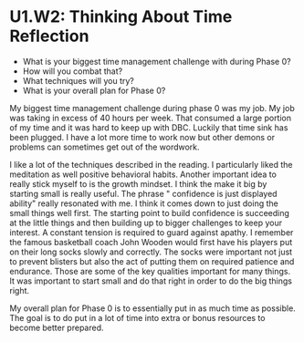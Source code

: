 # U1.W2: Thinking About Time Reflection

* What is your biggest time management challenge with during Phase 0? 
* How will you combat that? 
* What techniques will you try?
* What is your overall plan for Phase 0?

<p>
	My biggest time management challenge during phase 0 was my job. My job was taking in excess of 40 hours per week. That consumed a large portion of my time and it was hard to keep up with DBC. Luckily that time sink has been plugged. I have a lot more time to work now but other demons or problems can sometimes get out of the wordwork. 
</p>
<p>
	I like a lot of the techniques described in the reading. I particularly liked the meditation as well positive behavioral habits. Another important idea to really stick myself to is the growth mindset. I think the make it big by starting small is really useful. The phrase " confidence is just displayed ability" really resonated with me. I think it comes down to just doing the small things well first. The starting point to build confidence is succeeding at the little things and then building up to bigger challenges to keep your interest. A constant tension is required to guard against apathy. I remember the famous basketball coach John Wooden would first have his players put on their long socks slowly and correctly. The socks were important not just to prevent blisters but also the act of putting them on required patience and endurance. Those are some of the key qualities important for many things. It was important to start small and do that right in order to do the big things right. 
</p>
<p> My overall plan for Phase 0 is to essentially put in as much time as possible. The goal is to do put in a lot of time into extra or bonus resources to become better prepared. 
</p>


